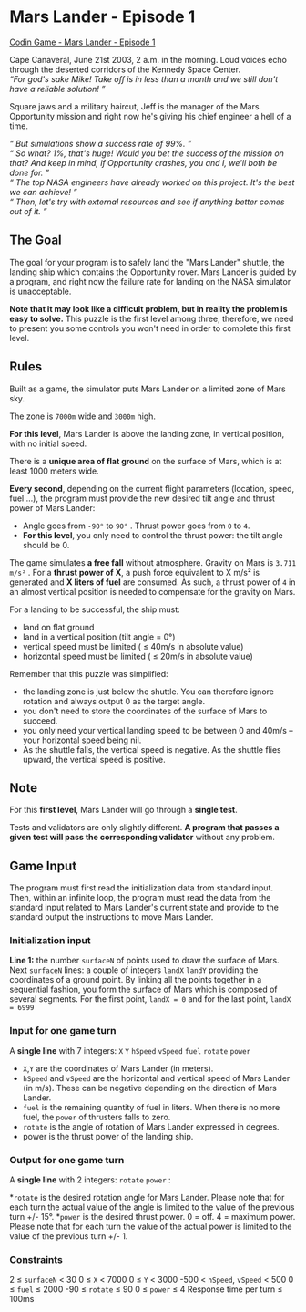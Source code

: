 # Mars Lander - Episode 1

[Codin Game - Mars Lander - Episode 1](https://www.codingame.com/ide/puzzle/mars-lander-episode-1)

Cape Canaveral, June 21st 2003, 2 a.m. in the morning. Loud voices echo through the deserted corridors of the Kennedy Space Center.\
_“For god's sake Mike! Take off is in less than a month and we still don't have a reliable solution! ”_

Square jaws and a military haircut, Jeff is the manager of the Mars Opportunity mission and right now he's giving his chief engineer a hell of a time.

_“ But simulations show a success rate of 99%. ”_\
_“ So what? 1%, that's huge! Would you bet the success of the mission on that? And keep in mind, if Opportunity crashes, you and I, we'll both be done for. ”_\
_“ The top NASA engineers have already worked on this project. It's the best we can achieve! ”_\
_“ Then, let's try with external resources and see if anything better comes out of it. ”_

## The Goal

The goal for your program is to safely land the "Mars Lander" shuttle, the landing ship which contains the Opportunity rover. Mars Lander is guided by a program, and right now the failure rate for landing on the NASA simulator is unacceptable.

__Note that it may look like a difficult problem, but in reality the problem is easy to solve.__ This puzzle is the first level among three, therefore, we need to present you some controls you won't need in order to complete this first level.

## Rules

Built as a game, the simulator puts Mars Lander on a limited zone of Mars sky.

The zone is `7000m` wide and `3000m` high.

__For this level__, Mars Lander is above the landing zone, in vertical position, with no initial speed.

There is a __unique area of flat ground__ on the surface of Mars, which is at least 1000 meters wide.

__Every second__, depending on the current flight parameters (location, speed, fuel ...), the program must provide the new desired tilt angle and thrust power of Mars Lander:

* Angle goes from `-90°` to `90°` . Thrust power goes from `0` to `4`.
* __For this level__, you only need to control the thrust power: the tilt angle should be 0.

The game simulates __a free fall__ without atmosphere. Gravity on Mars is `3.711 m/s²` . For a __thrust power of X__, a push force equivalent to X m/s² is generated and __X liters of fuel__ are consumed. As such, a thrust power of `4` in an almost vertical position is needed to compensate for the gravity on Mars.

For a landing to be successful, the ship must:

* land on flat ground
* land in a vertical position (tilt angle = 0°)
* vertical speed must be limited ( ≤ 40m/s in absolute value)
* horizontal speed must be limited ( ≤ 20m/s in absolute value)

Remember that this puzzle was simplified:

* the landing zone is just below the shuttle. You can therefore ignore rotation and always output 0 as the target angle.
* you don't need to store the coordinates of the surface of Mars to succeed.
* you only need your vertical landing speed to be between 0 and 40m/s – your horizontal speed being nil.
* As the shuttle falls, the vertical speed is negative. As the shuttle flies upward, the vertical speed is positive.

## Note

For this __first level__, Mars Lander will go through a __single test__.

Tests and validators are only slightly different. __A program that passes a given test will pass the corresponding validator__ without any problem.

## Game Input

The program must first read the initialization data from standard input. Then, within an infinite loop, the program must read the data from the standard input related to Mars Lander's current state and provide to the standard output the instructions to move Mars Lander.

### Initialization input

__Line 1:__ the number `surfaceN` of points used to draw the surface of Mars.
Next `surfaceN` lines: a couple of integers `landX` `landY` providing the coordinates of a ground point. By linking all the points together in a sequential fashion, you form the surface of Mars which is composed of several segments. For the first point, `landX = 0` and for the last point, `landX = 6999`

### Input for one game turn

A __single line__ with 7 integers: `X` `Y` `hSpeed` `vSpeed` `fuel` `rotate` `power`

* `X`,`Y` are the coordinates of Mars Lander (in meters).
* `hSpeed` and `vSpeed` are the horizontal and vertical speed of Mars Lander (in m/s). These can be negative depending on the direction of Mars Lander.
* `fuel` is the remaining quantity of fuel in liters. When there is no more fuel, the `power` of thrusters falls to zero.
* `rotate` is the angle of rotation of Mars Lander expressed in degrees.
* power is the thrust power of the landing ship.

### Output for one game turn

A __single line__ with 2 integers: `rotate` `power` :

*`rotate` is the desired rotation angle for Mars Lander. Please note that for each turn the actual value of the angle is limited to the value of the previous turn +/- 15°.
*`power` is the desired thrust power. 0 = off. 4 = maximum power. Please note that for each turn the value of the actual power is limited to the value of the previous turn +/- 1.

### Constraints

2 ≤ `surfaceN` < 30
0 ≤ `X` < 7000
0 ≤ `Y` < 3000
-500 < `hSpeed`, `vSpeed` < 500
0 ≤ `fuel` ≤ 2000
-90 ≤ `rotate` ≤ 90
0 ≤ `power` ≤ 4
Response time per turn ≤ 100ms
